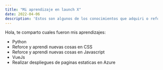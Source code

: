 ```yaml
---
title: "Mi aprendizaje en launch X"
date: 2022-04-06
description: 'Estos son algunos de los conocimientos que adquiri o reforce hasta el momento en launch X'
---
```

Hola, te comparto cuales fueron mis aprendizajes:

- Python
- Reforce y aprendi nuevas cosas en CSS
- Reforce y aprendi nuevas cosas en Javascript
- VueJs
- Realizar despliegues de paginas estaticas en Azure